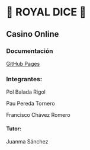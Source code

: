 # 🎲 ROYAL DICE 🎲

## Casino Online

### Documentación
[GitHub Pages](https://ies-jaume-balmes.github.io/2020-21-DAW2-M12-Royal-Dice/)

### Integrantes:
Pol Balada Rigol

Pau Pereda Tornero

Francisco Chávez Romero

#### Tutor:
Juanma Sánchez

